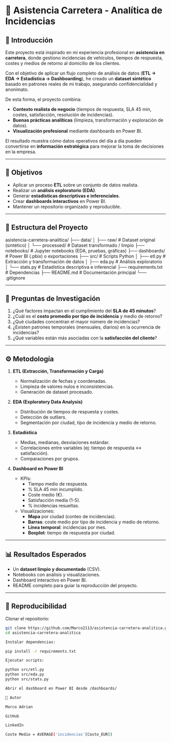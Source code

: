 # 🚗 Asistencia Carretera - Analítica de Incidencias  

## 📌 Introducción  

Este proyecto está inspirado en mi experiencia profesional en **asistencia en carretera**, donde gestiono incidencias de vehículos, tiempos de respuesta, costes y medios de retorno al domicilio de los clientes.  

Con el objetivo de aplicar un flujo completo de análisis de datos (**ETL → EDA → Estadística → Dashboarding**), he creado un **dataset sintético** basado en patrones reales de mi trabajo, asegurando confidencialidad y anonimato.  

De esta forma, el proyecto combina:  
- **Contexto realista de negocio** (tiempos de respuesta, SLA 45 min, costes, satisfacción, resolución de incidencias).  
- **Buenas prácticas analíticas** (limpieza, transformación y exploración de datos).  
- **Visualización profesional** mediante dashboards en Power BI.  

El resultado muestra cómo datos operativos del día a día pueden convertirse en **información estratégica** para mejorar la toma de decisiones en la empresa.  

---

## 🎯 Objetivos  

- Aplicar un proceso **ETL** sobre un conjunto de datos realista.  
- Realizar un **análisis exploratorio (EDA)**.  
- Generar **estadísticas descriptivas e inferenciales**.  
- Crear **dashboards interactivos** en Power BI.  
- Mantener un repositorio organizado y reproducible.  

---

## 📂 Estructura del Proyecto  

asistencia-carretera-analitica/
├── data/
│ ├── raw/ # Dataset original (sintético)
│ └── processed/ # Dataset transformado / limpio
├── notebooks/ # Jupyter notebooks (EDA, pruebas, gráficas)
├── dashboards/ # Power BI (.pbix) o exportaciones
├── src/ # Scripts Python
│ ├── etl.py # Extracción y transformación de datos
│ ├── eda.py # Análisis exploratorio
│ └── stats.py # Estadística descriptiva e inferencial
├── requirements.txt # Dependencias
├── README.md # Documentación principal
└── .gitignore


---

## 🔎 Preguntas de Investigación  

1. ¿Qué factores impactan en el cumplimiento del **SLA de 45 minutos**?  
2. ¿Cuál es el **costo promedio por tipo de incidencia** y medio de retorno?  
3. ¿Qué ciudades concentran el mayor número de incidencias?  
4. ¿Existen patrones temporales (mensuales, diarios) en la ocurrencia de incidencias?  
5. ¿Qué variables están más asociadas con la **satisfacción del cliente**?  

---

## ⚙️ Metodología  

1. **ETL (Extracción, Transformación y Carga)**  
   - Normalización de fechas y coordenadas.  
   - Limpieza de valores nulos e inconsistencias.  
   - Generación de dataset procesado.  

2. **EDA (Exploratory Data Analysis)**  
   - Distribución de tiempos de respuesta y costes.  
   - Detección de outliers.  
   - Segmentación por ciudad, tipo de incidencia y medio de retorno.  

3. **Estadística**  
   - Medias, medianas, desviaciones estándar.  
   - Correlaciones entre variables (ej: tiempo de respuesta ↔ satisfacción).  
   - Comparaciones por grupos.  

4. **Dashboard en Power BI**  
   - KPIs:  
     - Tiempo medio de respuesta.  
     - % SLA 45 min incumplido.  
     - Coste medio (€).  
     - Satisfacción media (1-5).  
     - % incidencias resueltas.  
   - Visualizaciones:  
     - **Mapa** por ciudad (conteo de incidencias).  
     - **Barras**: coste medio por tipo de incidencia y medio de retorno.  
     - **Línea temporal**: incidencias por mes.  
     - **Boxplot**: tiempo de respuesta por ciudad.  

---

## 📊 Resultados Esperados  

- Un **dataset limpio y documentado** (CSV).  
- Notebooks con análisis y visualizaciones.  
- Dashboard interactivo en Power BI.  
- README completo para guiar la reproducción del proyecto.  

---

## 🚀 Reproducibilidad  

Clonar el repositorio:  

```bash
git clone https://github.com/Marco2113/asistencia-carretera-analitica.git
cd asistencia-carretera-analitica

Instalar dependencias:

pip install -r requirements.txt

Ejecutar scripts:

python src/etl.py
python src/eda.py
python src/stats.py

Abrir el dashboard en Power BI desde /dashboards/

👤 Autor

Marco Adrian

GitHub

LinkedIn

Coste Medio = AVERAGE('incidencias'[Costo_EUR])
